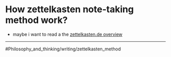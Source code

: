# How zettelkasten note-taking method work?

- maybe i want to read a the [zettelkasten.de overview](<https://zettelkasten.de/posts/overview>)

---

#Philosophy_and_thinking/writing/zettelkasten_method
